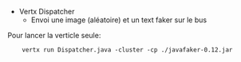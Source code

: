 - Vertx Dispatcher
  - Envoi une image (aléatoire) et un text faker sur le bus

Pour lancer la verticle seule:

		vertx run Dispatcher.java -cluster -cp ./javafaker-0.12.jar
					